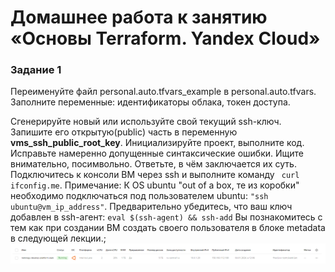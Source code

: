 # Домашнее работа  к занятию «Основы Terraform. Yandex Cloud»

### Задание 1

Переименуйте файл personal.auto.tfvars_example в personal.auto.tfvars. Заполните переменные: идентификаторы облака, токен доступа.

Сгенерируйте новый или используйте свой текущий ssh-ключ. Запишите его открытую(public) часть в переменную **vms_ssh_public_root_key**.
Инициализируйте проект, выполните код. Исправьте намеренно допущенные синтаксические ошибки. Ищите внимательно, посимвольно. Ответьте, в чём заключается их суть.
Подключитесь к консоли ВМ через ssh и выполните команду ``` curl ifconfig.me```.
Примечание: К OS ubuntu "out of a box, те из коробки" необходимо подключаться под пользователем ubuntu: ```"ssh ubuntu@vm_ip_address"```. Предварительно убедитесь, что ваш ключ добавлен в ssh-агент: ```eval $(ssh-agent) && ssh-add``` Вы познакомитесь с тем как при создании ВМ создать своего пользователя в блоке metadata в следующей лекции.;
![Изменил имя ](https://github.com/chinchanchonTom/devops-netology/blob/main/terraform_02/2%20%D1%83%D1%80%D0%BE%D0%BA%201%20%D0%B7%D0%B0%D0%B4%D0%B0%D0%BD%D0%B8%D0%B5%206%20%D0%BF%D1%83%D0%BD%D0%BA%D1%82%201%20%D1%87%D0%B0%D1%81%D1%82%D1%8C.png)
